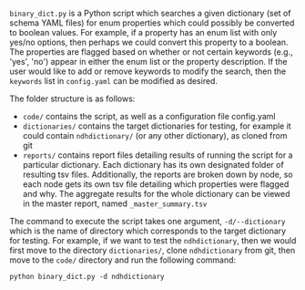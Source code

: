 `binary_dict.py` is a Python script which searches a given dictionary (set of schema YAML files) for enum properties which could possibly be converted to boolean values. For example, if a property has an enum list with only yes/no options, then perhaps we could convert this property to a boolean. The properties are flagged based on whether or not certain keywords (e.g., 'yes', 'no') appear in either the enum list or the property description. If the user would like to add or remove keywords to modify the search, then the `keywords` list in `config.yaml` can be modified as desired.

The folder structure is as follows:
* `code/` contains the script, as well as a configuration file config.yaml
* `dictionaries/` contains the target dictionaries for testing, for example it could contain `ndhdictionary/` (or any other dictionary), as cloned from git
* `reports/` contains report files detailing results of running the script for a particular dictionary. Each dictionary has its own designated folder of resulting tsv files. Additionally, the reports are broken down by node, so each node gets its own tsv file detailing which properties were flagged and why. The aggregate results for the whole dictionary can be viewed in the master report, named `_master_summary.tsv`

The command to execute the script takes one argument, `-d/--dictionary` which is the name of directory which corresponds to the target dictionary for testing. For example, if we want to test the `ndhdictionary`, then we would first move to the directory `dictionaries/`, clone `ndhdictionary` from git, then move to the `code/` directory and run the following command:

```
python binary_dict.py -d ndhdictionary
```

